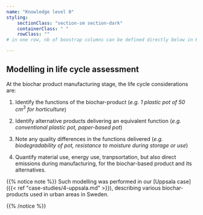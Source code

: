 ```yaml
---
name: "Knowledge level 0"
styling:
    sectionClass: "section-sm section-dark"
    containerClass: " "
    rowClass: ""
# in one row, nb of boostrap columns can be defined directly below in HTML

---
```

<div class="col-md-10 text-left">

## **Modelling in life cycle assessment**
</div>
<div class="col-md-7">

At the biochar product manufacturing stage, the life cycle considerations are:

1. Identify the functions of the biochar-product (*e.g. 1 plastic pot of 50 cm<sup>3</sup> for horticulture*)

2. Identify alternative products delivering an equivalent function (*e.g. conventional plastic pot, paper-based pot*)

3. Note any quality differences in the functions delivered (*e.g. biodegradability of pot, resistance to moisture during storage or use*)

4. Quantify material use, energy use, tranpsortation, but also direct emissions during manufacturing, for the biochar-based product and its alternatives.

</div>

<div class="col-md-5">


{{% notice note %}}
Such modelling was performed in our [Uppsala case]({{< ref "case-studies/4-uppsala.md" >}}), describing various biochar-products used in urban areas in Sweden. 

{{% /notice %}}


</div>